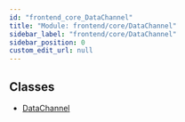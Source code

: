 ```yaml
---
id: "frontend_core_DataChannel"
title: "Module: frontend/core/DataChannel"
sidebar_label: "frontend/core/DataChannel"
sidebar_position: 0
custom_edit_url: null
---
```


## Classes

- [DataChannel](../classes/frontend_core_DataChannel.DataChannel)
